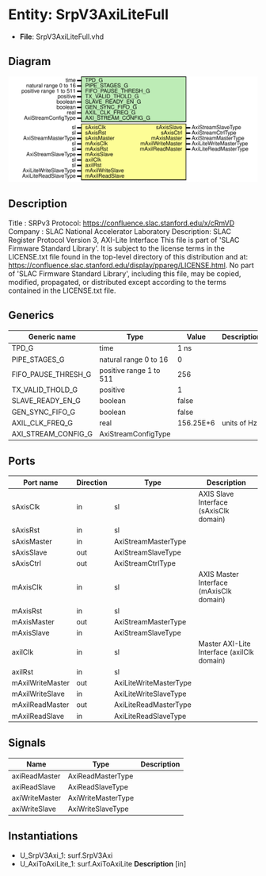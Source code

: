 # Entity: SrpV3AxiLiteFull

- **File**: SrpV3AxiLiteFull.vhd
## Diagram

![Diagram](SrpV3AxiLiteFull.svg "Diagram")
## Description

Title      : SRPv3 Protocol: https://confluence.slac.stanford.edu/x/cRmVD
Company    : SLAC National Accelerator Laboratory
Description: SLAC Register Protocol Version 3, AXI-Lite Interface
This file is part of 'SLAC Firmware Standard Library'.
It is subject to the license terms in the LICENSE.txt file found in the
top-level directory of this distribution and at:
   https://confluence.slac.stanford.edu/display/ppareg/LICENSE.html.
No part of 'SLAC Firmware Standard Library', including this file,
may be copied, modified, propagated, or distributed except according to
the terms contained in the LICENSE.txt file.
## Generics

| Generic name        | Type                    | Value     | Description |
| ------------------- | ----------------------- | --------- | ----------- |
| TPD_G               | time                    | 1 ns      |             |
| PIPE_STAGES_G       | natural range 0 to 16   | 0         |             |
| FIFO_PAUSE_THRESH_G | positive range 1 to 511 | 256       |             |
| TX_VALID_THOLD_G    | positive                | 1         |             |
| SLAVE_READY_EN_G    | boolean                 | false     |             |
| GEN_SYNC_FIFO_G     | boolean                 | false     |             |
| AXIL_CLK_FREQ_G     | real                    | 156.25E+6 | units of Hz |
| AXI_STREAM_CONFIG_G | AxiStreamConfigType     |           |             |
## Ports

| Port name        | Direction | Type                   | Description                                |
| ---------------- | --------- | ---------------------- | ------------------------------------------ |
| sAxisClk         | in        | sl                     | AXIS Slave Interface (sAxisClk domain)     |
| sAxisRst         | in        | sl                     |                                            |
| sAxisMaster      | in        | AxiStreamMasterType    |                                            |
| sAxisSlave       | out       | AxiStreamSlaveType     |                                            |
| sAxisCtrl        | out       | AxiStreamCtrlType      |                                            |
| mAxisClk         | in        | sl                     | AXIS Master Interface (mAxisClk domain)    |
| mAxisRst         | in        | sl                     |                                            |
| mAxisMaster      | out       | AxiStreamMasterType    |                                            |
| mAxisSlave       | in        | AxiStreamSlaveType     |                                            |
| axilClk          | in        | sl                     | Master AXI-Lite Interface (axilClk domain) |
| axilRst          | in        | sl                     |                                            |
| mAxilWriteMaster | out       | AxiLiteWriteMasterType |                                            |
| mAxilWriteSlave  | in        | AxiLiteWriteSlaveType  |                                            |
| mAxilReadMaster  | out       | AxiLiteReadMasterType  |                                            |
| mAxilReadSlave   | in        | AxiLiteReadSlaveType   |                                            |
## Signals

| Name           | Type               | Description |
| -------------- | ------------------ | ----------- |
| axiReadMaster  | AxiReadMasterType  |             |
| axiReadSlave   | AxiReadSlaveType   |             |
| axiWriteMaster | AxiWriteMasterType |             |
| axiWriteSlave  | AxiWriteSlaveType  |             |
## Instantiations

- U_SrpV3Axi_1: surf.SrpV3Axi
- U_AxiToAxiLite_1: surf.AxiToAxiLite
**Description**
[in]

